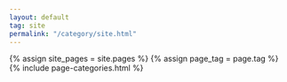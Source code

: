 ```yaml
---
layout: default
tag: site
permalink: "/category/site.html"
---
```


{% assign site_pages = site.pages  %}
{% assign page_tag = page.tag  %}
{% include page-categories.html %}
